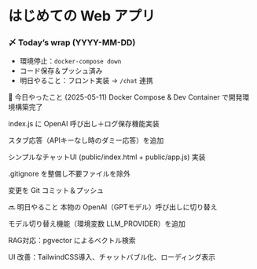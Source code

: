 # はじめての Web アプリ
### 〆 Today’s wrap (YYYY-MM-DD)
- 環境停止：`docker-compose down`
- コード保存＆プッシュ済み
- 明日やること：フロント実装 → `/chat` 連携

📅 今日やったこと (2025-05-11)
Docker Compose & Dev Container で開発環境構築完了

index.js に OpenAI 呼び出し＋ログ保存機能実装

スタブ応答（APIキーなし時のダミー応答）を追加

シンプルなチャットUI (public/index.html + public/app.js) 実装

.gitignore を整備し不要ファイルを除外

変更を Git コミット＆プッシュ

🔜 明日やること
本物の OpenAI（GPTモデル）呼び出しに切り替え

モデル切り替え機能（環境変数 LLM_PROVIDER）を追加

RAG対応：pgvector によるベクトル検索

UI 改善：TailwindCSS導入、チャットバブル化、ローディング表示
